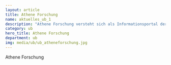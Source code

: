 ```yaml
---
layout: article
title: Athene Forschung
name: aktuelles_ub_1
description: "Athene Forschung versteht sich als Informationsportal der Universität der Bundeswehr München, das aktuell die Publikationstätigkeit und Forschungsarbeit der Universitätsangehörigen dokumentiert. <br><p><a class='btn btn-theme-colored btn-xl' href='mailto:thomas.pieruschka@unibw.de'>weitere Informationen</a></p>"
category: ub
hero_title: Athene Forschung
department: ub
img: media/ub/ub_atheneforschung.jpg
---
```



Athene Forschung

